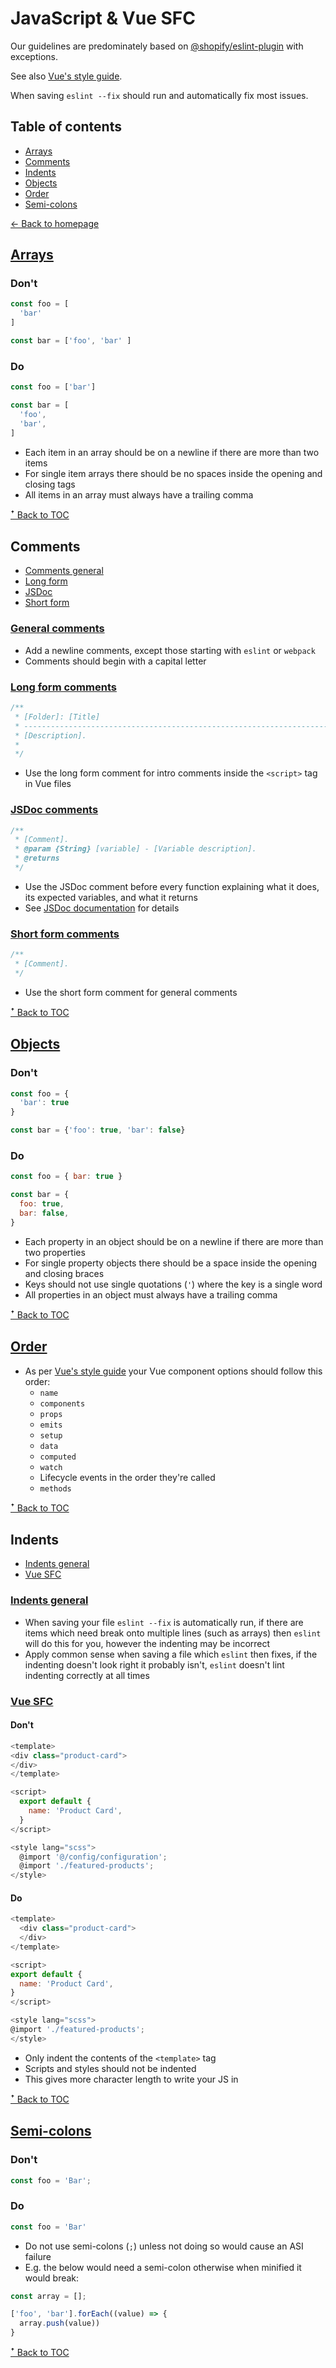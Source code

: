 # JavaScript & Vue SFC

Our guidelines are predominately based on [@shopify/eslint-plugin](https://github.com/Shopify/web-configs/tree/main/packages/eslint-plugin) with exceptions.

See also [Vue's style guide](https://v3.vuejs.org/style-guide/).

When saving `eslint --fix` should run and automatically fix most issues.

## Table of contents

* [Arrays](#arrays)
* [Comments](#comments)
* [Indents](#indents)
* [Objects](#objects)
* [Order](#order)
* [Semi-colons](#semi-colons)

[← Back to homepage](../README.md)

## [Arrays](#arrays)

### Don't

```js
const foo = [
  'bar'
]

const bar = ['foo', 'bar' ]
```

### Do

```js
const foo = ['bar']

const bar = [
  'foo',
  'bar',
]
```

* Each item in an array should be on a newline if there are more than two items
* For single item arrays there should be no spaces inside the opening and closing tags
* All items in an array must always have a trailing comma

[ꜛ Back to TOC](#table-of-contents)

## Comments

* [Comments general](#comments-general)
* [Long form](#long-form-comments)
* [JSDoc](#jsdoc-comments)
* [Short form](short-form-comments)

### [General comments](#general-comments)

* Add a newline comments, except those starting with `eslint` or `webpack`
* Comments should begin with a capital letter

### [Long form comments](#long-form-comments)

```js
/**
 * [Folder]: [Title]
 * -----------------------------------------------------------------------------
 * [Description].
 *
 */
```

* Use the long form comment for intro comments inside the `<script>` tag in Vue files

### [JSDoc comments](#jsdoc-comments)

```js
/**
 * [Comment].
 * @param {String} [variable] - [Variable description].
 * @returns
 */
```

* Use the JSDoc comment before every function explaining what it does, its expected variables, and what it returns
* See [JSDoc documentation](https://jsdoc.app/) for details

### [Short form comments](short-form-comments)

```js
/**
 * [Comment].
 */
```

* Use the short form comment for general comments

[ꜛ Back to TOC](#table-of-contents)

## [Objects](#objects)

### Don't

```js
const foo = {
  'bar': true
}

const bar = {'foo': true, 'bar': false}
```

### Do

```js
const foo = { bar: true }

const bar = {
  foo: true,
  bar: false,
}
```

* Each property in an object should be on a newline if there are more than two properties
* For single property objects there should be a space inside the opening and closing braces
* Keys should not use single quotations (`'`) where the key is a single word
* All properties in an object must always have a trailing comma

[ꜛ Back to TOC](#table-of-contents)

## [Order](#order)

* As per [Vue's style guide](https://v3.vuejs.org/style-guide/#component-instance-options-order-recommended) your Vue component options should follow this order:
  * `name`
  * `components`
  * `props`
  * `emits`
  * `setup`
  * `data`
  * `computed`
  * `watch`
  * Lifecycle events in the order they're called
  * `methods`

[ꜛ Back to TOC](#table-of-contents)

## Indents

* [Indents general](#indents-general)
* [Vue SFC](#vue-sfc)

### [Indents general](#indents-general)

* When saving your file `eslint --fix` is automatically run, if there are items which need break onto multiple lines (such as arrays) then `eslint` will do this for you, however the indenting may be incorrect
* Apply common sense when saving a file which `eslint` then fixes, if the indenting doesn't look right it probably isn't, `eslint` doesn't lint indenting correctly at all times

### [Vue SFC](#vue-sfc)

#### Don't

```js
<template>
<div class="product-card">
</div>
</template>

<script>
  export default {
    name: 'Product Card',
  }
</script>

<style lang="scss">
  @import '@/config/configuration';
  @import './featured-products';
</style>
```

#### Do

```js
<template>
  <div class="product-card">
  </div>
</template>

<script>
export default {
  name: 'Product Card',
}
</script>

<style lang="scss">
@import './featured-products';
</style>
```

* Only indent the contents of the `<template>` tag
* Scripts and styles should not be indented
* This gives more character length to write your JS in

[ꜛ Back to TOC](#table-of-contents)

## [Semi-colons](#semi-colons)

### Don't

```js
const foo = 'Bar';
```

### Do

```js
const foo = 'Bar'
```

* Do not use semi-colons (`;`) unless not doing so would cause an ASI failure
* E.g. the below would need a semi-colon otherwise when minified it would break:

```js
const array = [];

['foo', 'bar'].forEach((value) => {
  array.push(value))
}
```

[ꜛ Back to TOC](#table-of-contents)